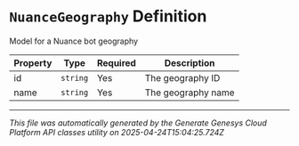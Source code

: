 # `NuanceGeography` Definition

Model for a Nuance bot geography

| Property | Type | Required | Description |
|----------|------|----------|-------------|
| id | `string` | Yes | The geography ID |
| name | `string` | Yes | The geography name |

---

*This file was automatically generated by the Generate Genesys Cloud Platform API classes utility on 2025-04-24T15:04:25.724Z*